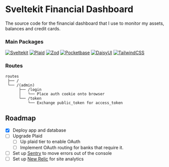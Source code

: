 # Sveltekit Financial Dashboard

The source code for the financial dashboard that I use to monitor my assets, balances and credit cards.

### Main Packages

[![Sveltekit](https://img.shields.io/badge/sveltekit-gray?logo=svelte&style=for-the-badge)](https://kit.svelte.dev/)
[![Plaid](https://img.shields.io/badge/plaid-gray?logo=diaspora&style=for-the-badge)](https://plaid.com/docs/)
[![Zod](https://img.shields.io/badge/zod-gray?logo=zod&style=for-the-badge)](https://zod.dev/)
[![Pocketbase](https://img.shields.io/badge/pocketbase-gray?logo=pocketbase&style=for-the-badge)](https://pocketbase.io/)
[![DaisyUI](https://img.shields.io/badge/daisyui-gray?logo=daisyui&style=for-the-badge)](https://daisyui.com/)
[![TailwindCSS](https://img.shields.io/badge/tailwindcss-gray?logo=tailwindcss&style=for-the-badge)](https://tailwindcss.com/)

### Routes

```gql
routes
 ├── /
 └── /(admin)
      ├── /login
      │   └── Place auth cookie onto browser
      └── /token
          └── Exchange public_token for access_token
```

## Roadmap

- [x] Deploy app and database
- [ ] Upgrade Plaid
  - [ ] Up plaid tier to enable OAuth
  - [ ] Implement OAuth routing for banks that require it.
- [ ] Set up [Sentry](https://sentry.io/) to move errors out of the console
- [ ] Set up [New Relic](https://newrelic.com/) for site analytics
